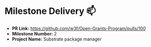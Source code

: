 # Milestone Delivery :mailbox:

* **PR Link:** https://github.com/w3f/Open-Grants-Program/pulls/100
* **Milestone Number:** 2
* **Project Name:** Substrate package manager
